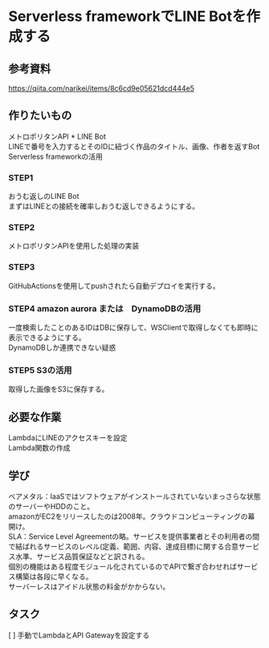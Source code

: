 # Serverless frameworkでLINE Botを作成する

## 参考資料
https://qiita.com/narikei/items/8c6cd9e05621dcd444e5  

## 作りたいもの
メトロポリタンAPI * LINE Bot  
LINEで番号を入力するとそのIDに紐づく作品のタイトル、画像、作者を返すBot  
Serverless frameworkの活用  

### STEP1
おうむ返しのLINE Bot  
まずはLINEとの接続を確率しおうむ返しできるようにする。  

### STEP2
メトロポリタンAPIを使用した処理の実装  

### STEP3
GitHubActionsを使用してpushされたら自動デプロイを実行する。  

### STEP4 amazon aurora または　DynamoDBの活用
一度検索したことのあるIDはDBに保存して、WSClientで取得しなくても即時に表示できるようにする。  
DynamoDBしか連携できない疑惑  

### STEP5 S3の活用
取得した画像をS3に保存する。  

## 必要な作業
LambdaにLINEのアクセスキーを設定  
Lambda関数の作成  

## 学び
ベアメタル：IaaSではソフトウェアがインストールされていないまっさらな状態のサーバーやHDDのこと。  
amazonがEC2をリリースしたのは2008年。クラウドコンピューティングの幕開け。  
SLA：Service Level Agreementの略。サービスを提供事業者とその利用者の間で結ばれるサービスのレベル(定義、範囲、内容、達成目標)に関する合意サービス水準、サービス品質保証などと訳される。  
個別の機能はある程度モジュール化されているのでAPIで繋ぎ合わせればサービス構築は各段に早くなる。  
サーバーレスはアイドル状態の料金がかからない。  

## タスク
[ ] 手動でLambdaとAPI Gatewayを設定する  

